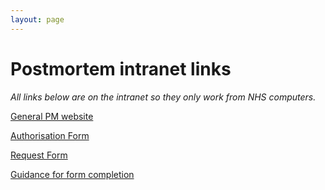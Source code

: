 ```yaml
---
layout: page
---
```


# Postmortem intranet links

*All links below are on the intranet so they only work from NHS computers.*

[General PM website](http://intranet.lothian.scot.nhs.uk/Directory/mortuary/Pages/AdultHospitalPostMortem.aspx)

[Authorisation Form](http://intranet.lothian.scot.nhs.uk/Directory/mortuary/Adult%20Hospital%20Post%20Mortems/Adult%20Hospital%20Post%20Mortem%20Authorisation%20Form.pdf)

[Request Form](http://intranet.lothian.scot.nhs.uk/Directory/mortuary/Adult%20Hospital%20Post%20Mortems/Adult%20Hospital%20Post%20Mortem%20Request%20Form.pdf)
 
[Guidance for form completion](http://intranet.lothian.scot.nhs.uk/Directory/mortuary/Adult%20Hospital%20Post%20Mortems/Adult%20Hospital%20Post%20Mortem%20Guidance%20for%20Clinical%20Staff.pdf)
 
 